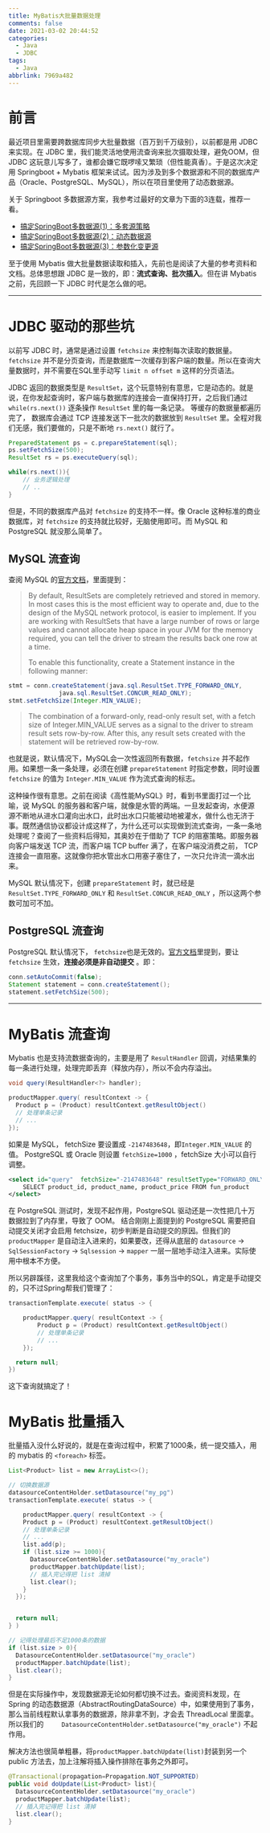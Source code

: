 ```yaml
---
title: MyBatis大批量数据处理
comments: false
date: 2021-03-02 20:44:52
categories:
  - Java
  - JDBC
tags:
  - Java
abbrlink: 7969a482
---
```



# 前言

最近项目里需要跨数据库同步大批量数据（百万到千万级别），以前都是用 JDBC 来实现。在 JDBC 里，我们能灵活地使用流查询来批次摄取处理，避免OOM，但 JDBC 这玩意儿写多了，谁都会嫌它既啰嗦又繁琐（但性能真香）。于是这次决定用 Springboot + Mybatis 框架来试试。因为涉及到多个数据源和不同的数据库产品（Oracle、PostgreSQL、MySQL），所以在项目里使用了动态数据源。

关于 Springboot 多数据源方案，我参考过最好的文章为下面的3连载，推荐一看。

- [搞定SpringBoot多数据源(1)：多套源策略](https://mianshenglee.github.io/2020/01/13/multi-datasource-1.html)
- [搞定SpringBoot多数据源(2)：动态数据源](https://mianshenglee.github.io/2020/01/16/multi-datasource-2.html)
- [搞定SpringBoot多数据源(3)：参数化变更源](https://mianshenglee.github.io/2020/01/21/multi-datasource-3.html)

至于使用 Mybatis 做大批量数据读取和插入，先前也是阅读了大量的参考资料和文档。总体思想跟 JDBC 是一致的，即：**流式查询、批次插入**。但在讲 Mybatis 之前，先回顾一下 JDBC 时代是怎么做的吧。

<!-- more -->

---

# JDBC 驱动的那些坑

以前写 JDBC 时，通常是通过设置 `fetchsize` 来控制每次读取的数据量。`fetchsize` 并不是分页查询，而是数据库一次缓存到客户端的数量。所以在查询大量数据时，并不需要在SQL里手动写 `limit n offset m` 这样的分页语法。

JDBC 返回的数据类型是 `ResultSet`，这个玩意特别有意思，它是动态的。就是说，在你发起查询时，客户端与数据库的连接会一直保持打开，之后我们通过 `while(rs.next())` 逐条操作 `ResultSet` 里的每一条记录。 等缓存的数据量都遍历完了， 数据库会通过 TCP 连接发送下一批次的数据放到 `ResultSet` 里。全程对我们无感，我们要做的，只是不断地 `rs.next()` 就行了。

```java
PreparedStatement ps = c.prepareStatement(sql);
ps.setFetchSize(500);
ResultSet rs = ps.executeQuery(sql);

while(rs.next()){
    // 业务逻辑处理
    // ..
}
```

但是，不同的数据库产品对 `fetchsize` 的支持不一样。像 Oracle 这种标准的商业数据库，对 `fetchsize` 的支持就比较好，无脑使用即可。而 MySQL 和 PostgreSQL 就没那么简单了。

## MySQL 流查询

查阅 MySQL 的[官方文档](https://dev.mysql.com/doc/connector-j/5.1/en/connector-j-reference-implementation-notes.html)，里面提到：

> By default, ResultSets are completely retrieved and stored in memory. In most cases this is the most efficient way to operate and, due to the design of the MySQL network protocol, is easier to implement. If you are working with ResultSets that have a large number of rows or large values and cannot allocate heap space in your JVM for the memory required, you can tell the driver to stream the results back one row at a time.
>
> To enable this functionality, create a Statement instance in the following manner:
```java
stmt = conn.createStatement(java.sql.ResultSet.TYPE_FORWARD_ONLY,
              java.sql.ResultSet.CONCUR_READ_ONLY);
stmt.setFetchSize(Integer.MIN_VALUE);
```
>The combination of a forward-only, read-only result set, with a fetch size of Integer.MIN_VALUE serves as a signal to the driver to stream result sets row-by-row. After this, any result sets created with the statement will be retrieved row-by-row.

也就是说，默认情况下，MySQL会一次性返回所有数据，`fetchsize` 并不起作用。如果想一条一条处理，必须在创建 `prepareStatement` 时指定参数，同时设置 `fetchsize` 的值为 `Integer.MIN_VALUE` 作为流式查询的标志。

这种操作很有意思。之前在阅读《高性能MySQL》时，看到书里面打过一个比喻，说 MySQL 的服务器和客户端，就像是水管的两端。一旦发起查询，水便源源不断地从进水口灌向出水口，此时出水口只能被动地被灌水，做什么也无济于事。既然通信协议都设计成这样了，为什么还可以实现做到流式查询，一条一条地处理呢？查阅了一些资料后得知，其奥妙在于借助了 TCP 的阻塞策略。即服务器向客户端发送 TCP 流，而客户端 TCP buffer 满了，在客户端没消费之前， TCP 连接会一直阻塞。这就像你把水管出水口用塞子塞住了，一次只允许流一滴水出来。

MySQL 默认情况下，创建 `prepareStatement` 时，就已经是 `ResultSet.TYPE_FORWARD_ONLY` 和 `ResultSet.CONCUR_READ_ONLY` ，所以这两个参数可加可不加。

## PostgreSQL 流查询

PostgreSQL 默认情况下， `fetchsize`也是无效的。[官方文档](https://jdbc.postgresql.org/documentation/query/#fetchsize-example)里提到，要让 `fetchsize` 生效，**连接必须是非自动提交** 。即：

```java
conn.setAutoCommit(false);
Statement statement = conn.createStatement();
statement.setFetchSize(500);
```


---

# MyBatis 流查询

Mybatis 也是支持流数据查询的，主要是用了 `ResultHandler` 回调，对结果集的每一条进行处理，处理完即丢弃（释放内存），所以不会内存溢出。

```java
void query(ResultHandler<?> handler);
```

```java
productMapper.query( resultContext -> {
  Product p = (Product) resultContext.getResultObject()
  // 处理单条记录
  // ...
});
```

如果是 MySQL， fetchSize 要设置成 `-2147483648`，即`Integer.MIN_VALUE` 的值。 PostgreSQL 或 Oracle 则设置 `fetchSize=1000` ，fetchSize 大小可以自行调整。

```xml
<select id="query"  fetchSize="-2147483648" resultSetType="FORWARD_ONLY"  resultType="me.jerrysheh.demo.entity.Product">
    SELECT product_id, product_name, product_price FROM fun_product
</select>
```

在 PostgreSQL 测试时，发现不起作用，PostgreSQL 驱动还是一次性把几十万数据拉到了内存里，导致了 OOM。 结合刚刚上面提到的 PostgreSQL 需要把自动提交关闭才会启用 fetchsize，初步判断是自动提交的原因。但我们的 `productMapper` 是自动注入进来的，如果要改，还得从底层的 `datasource` -> `SqlSessionFactory` -> `Sqlsession` -> `mapper` 一层一层地手动注入进来。实际使用中根本不方便。

所以另辟蹊径，这里我给这个查询加了个事务，事务当中的SQL，肯定是手动提交的，只不过Spring帮我们管理了：

```java
transactionTemplate.execute( status -> {

    productMapper.query( resultContext -> {
        Product p = (Product) resultContext.getResultObject()
        // 处理单条记录
        // ...
    });

  return null;
})
```

这下查询就搞定了！

# MyBatis 批量插入

批量插入没什么好说的，就是在查询过程中，积累了1000条，统一提交插入，用的 mybatis 的 `<foreach>` 标签。

```java
List<Product> list = new ArrayList<>();

// 切换数据源
datasourceContentHolder.setDatasource("my_pg")
transactionTemplate.execute( status -> {

    productMapper.query( resultContext -> {
    Product p = (Product) resultContext.getResultObject()
    // 处理单条记录
    // ...
    list.add(p);
    if (list.size >= 1000){
      DatasourceContentHolder.setDatasource("my_oracle")
      productMapper.batchUpdate(list);
      // 插入完记得把 list 清掉
      list.clear();
    }
  });


  return null;
} )

// 记得处理最后不足1000条的数据
if (list.size > 0){
  DatasourceContentHolder.setDatasource("my_oracle")
  productMapper.batchUpdate(list);
  list.clear();
}


```

但是在实际操作中，发现数据源无论如何都切换不过去。查阅资料发现，在 Spring 的动态数据源（AbstractRoutingDataSource）中，如果使用到了事务，那么当前线程默认拿事务的数据源，除非拿不到，才会去 ThreadLocal 里面拿。所以我们的`      DatasourceContentHolder.setDatasource("my_oracle")
` 不起作用。

解决方法也很简单粗暴，将`productMapper.batchUpdate(list)`封装到另一个 public 方法去，加上注解将插入操作排除在事务之外即可。

```java
@Transactional(propagation=Propagation.NOT_SUPPORTED)
public void doUpdate(List<Product> list){
  DatasourceContentHolder.setDatasource("my_oracle")
  productMapper.batchUpdate(list);
  // 插入完记得把 list 清掉
  list.clear();
}
```
